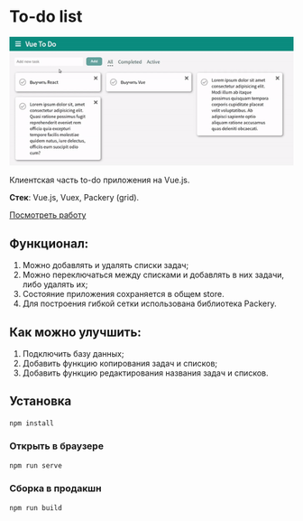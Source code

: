 # To-do list

<img width="800" alt="Чат на Vue" src="vue-to-do.gif">

Клиентская часть to-do приложения на Vue.js.

**Стек**: Vue.js, Vuex, Packery (grid).

[Посмотреть работу](https://panicswtch.github.io/vue-to-do/)

## Функционал:
1. Можно добавлять и удалять списки задач;
2. Можно переключаться между списками и добавлять в них задачи, либо удалять их;
3. Состояние приложения сохраняется в общем store.
4. Для построения гибкой сетки использована библиотека Packery.

## Как можно улучшить:
1. Подключить базу данных;
3. Добавить функцию копирования задач и списков;
4. Добавить функцию редактирования названия задач и списков.

## Установка
```
npm install
```

### Открыть в браузере
```
npm run serve
```

### Сборка в продакшн
```
npm run build
```